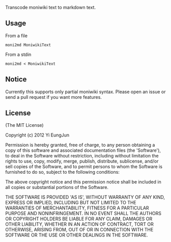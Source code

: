 Transcode moniwiki text to markdown text.

Usage
-----

From a file

    moni2md MoniwikiText

From a stdin

    moni2md < MoniwikiText

Notice
------

Currently this supports only partial moniwiki syntax. Please open an issue or
send a pull request if you want more features.

License
-------

(The MIT License)

Copyright (c) 2012 Yi EungJun

Permission is hereby granted, free of charge, to any person obtaining a copy of this software and associated documentation files (the 'Software'), to deal in the Software without restriction, including without limitation the rights to use, copy, modify, merge, publish, distribute, sublicense, and/or sell copies of the Software, and to permit persons to whom the Software is furnished to do so, subject to the following conditions:

The above copyright notice and this permission notice shall be included in all copies or substantial portions of the Software.

THE SOFTWARE IS PROVIDED 'AS IS', WITHOUT WARRANTY OF ANY KIND, EXPRESS OR IMPLIED, INCLUDING BUT NOT LIMITED TO THE WARRANTIES OF MERCHANTABILITY, FITNESS FOR A PARTICULAR PURPOSE AND NONINFRINGEMENT. IN NO EVENT SHALL THE AUTHORS OR COPYRIGHT HOLDERS BE LIABLE FOR ANY CLAIM, DAMAGES OR OTHER LIABILITY, WHETHER IN AN ACTION OF CONTRACT, TORT OR OTHERWISE, ARISING FROM, OUT OF OR IN CONNECTION WITH THE SOFTWARE OR THE USE OR OTHER DEALINGS IN THE SOFTWARE.
